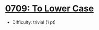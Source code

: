 # [0709: To Lower Case](https://leetcode.com/problems/to-lower-case/)
- Difficulty: trivial (1 pt)
        